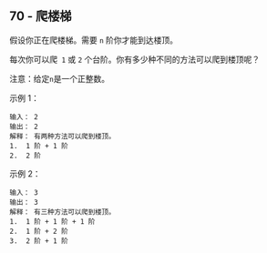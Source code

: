 ## 70 - 爬楼梯
假设你正在爬楼梯。需要 `n` 阶你才能到达楼顶。

每次你可以爬` 1` 或 `2` 个台阶。你有多少种不同的方法可以爬到楼顶呢？

注意：给定` n `是一个正整数。

示例 1：
```
输入： 2
输出： 2
解释： 有两种方法可以爬到楼顶。
1.  1 阶 + 1 阶
2.  2 阶
```
示例 2：
```
输入： 3
输出： 3
解释： 有三种方法可以爬到楼顶。
1.  1 阶 + 1 阶 + 1 阶
2.  1 阶 + 2 阶
3.  2 阶 + 1 阶
```